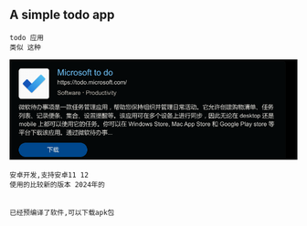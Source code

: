## A simple todo app

    todo 应用
    类似 这种


![alt text](src/image.png)



    安卓开发,支持安卓11 12
    使用的比较新的版本 2024年的


    已经预编译了软件,可以下载apk包
